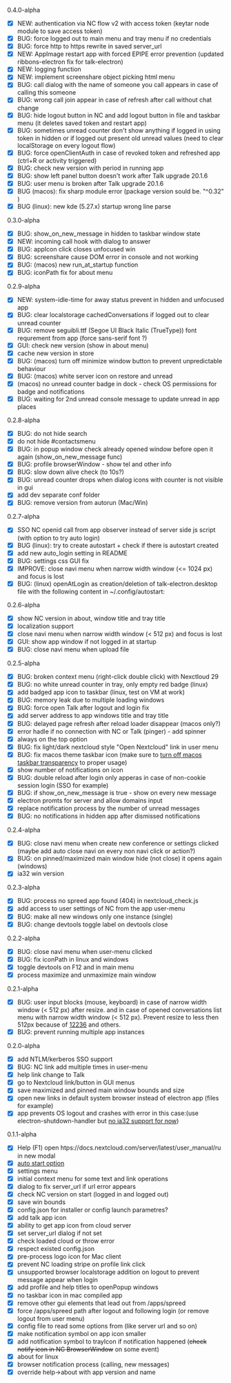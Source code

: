 0.4.0-alpha

- [x] NEW: authentication via NC flow v2 with access token (keytar node module to save access token)
- [x] BUG: force logged out to main menu and tray menu if no credentials
- [x] BUG: force http to https rewrite in saved server_url
- [x] NEW: AppImage restart app with forced EPIPE error prevention (updated ribbons-electron fix for talk-electron)
- [x] NEW: logging function
- [x] NEW: implement screenshare object picking html menu
- [x] BUG: call dialog with the name of someone you call appears in case of calling this someone
- [x] BUG: wrong call join appear in case of refresh after call without chat change
- [x] BUG: hide logout button in NC and add logout button in file and taskbar menu (it deletes saved token and restart app)
- [x] BUG: sometimes unread counter don't show anything if logged in using token in hidden or if logged out present old unread values (need to clear localStorage on every logout flow)
- [x] BUG: force openClientAuth in case of revoked token and refreshed app (ctrl+R or activity triggered)
- [x] BUG: check new version with period in running app
- [x] BUG: show left panel button doesn't work after Talk upgrade 20.1.6
- [x] BUG: user menu is broken after Talk upgrade 20.1.6
- [x] BUG (macos): fix sharp module error (package version sould be. "^0.32" )
- [x] BUG (linux): new kde (5.27.x) startup wrong line parse

0.3.0-alpha

- [x] BUG: show\_on\_new_message in hidden to taskbar window state
- [x] NEW: incoming call hook with dialog to answer
- [x] BUG: appIcon click closes unfocused win
- [x] BUG: screenshare cause DOM error in console and not working
- [x] BUG: (macos) new run\_at\_startup function
- [x] BUG: iconPath fix for about menu

0.2.9-alpha

- [x] NEW: system-idle-time for away status prevent in hidden and unfocused app
- [x] BUG: clear localstorage cachedConversations if logged out to clear unread counter
- [x] BUG: remove seguibli.ttf (Segoe UI Black Italic (TrueType)) font requrement from app (force sans-serif font ?)
- [x] GUI: check new version (show in about menu)
- [x] cache new version in store
- [x] BUG: (macos) turn off minimize window button to prevent unpredictable behaviour
- [x] BUG: (macos) white server icon on restore and unread
- [x] (macos) no unread counter badge in dock - check OS permissions for badge and notifications
- [x] BUG: waiting for 2nd unread console message to update unread in app places

0.2.8-alpha

- [x] BUG: do not hide search
- [x] do not hide #contactsmenu
- [x] BUG: in popup window check already opened window before open it again (show_on_new_message func)
- [x] BUG: profile browserWindow - show tel and other info
- [x] BUG: slow down alive check (to 10s?)
- [x] BUG: unread counter drops when dialog icons with counter is not visible in gui
- [x] add dev separate conf folder
- [x] BUG: remove version from autorun (Mac/Win)

0.2.7-alpha

- [x] SSO NC openid call from app observer instead of server side js script (with option to try auto login)
- [x] BUG (linux): try to create autostart + check if there is autostart created
- [x] add new auto_login setting in README
- [x] BUG: settings css GUI fix
- [x] IMPROVE: close navi menu when narrow width window (<= 1024 px) and focus is lost
- [x] BUG: (linux) openAtLogin as creation/deletion of talk-electron.desktop file with the following content in ~/.config/autostart:

0.2.6-alpha

- [x] show NC version in about, window title and tray title
- [x] localization support 
- [x] close navi menu when narrow width window (< 512 px) and focus is lost
- [x] GUI: show app window if not logged in at startup    
- [x] BUG: close navi menu when upload file

0.2.5-alpha

- [x] BUG: broken context menu (right-click double click) with Nexctloud 29
- [x] BUG: no white unread counter in tray, only empty red badge (linux)
- [x] add badged app icon to taskbar (linux, test on VM at work)
- [x] BUG: memory leak due to multiple loading windows
- [x] BUG: force open Talk after logout and login fix
- [x] add server address to app windows title and tray title
- [x] BUG: delayed page refresh after reload loader disappear (macos only?)
- [x] error hadle if no connection with NC or Talk (pinger) - add spinner
- [x] always on the top option
- [x] BUG: fix light/dark nextcloud style "Open Nextcloud" link in user menu
- [x] BUG: fix macos theme taskbar icon (make sure to [turn off macos taskbar transparency](https://discussions.apple.com/thread/254896301?answerId=259117195022#259117195022) to proper usage)
- [x] show number of notifications on icon
- [x] BUG: double reload after login only apperas in case of non-cookie session login (SSO for example)
- [x] BUG: if show_on_new_message is true - show on every new message
- [x] electron promts for server and allow domains input
- [x] replace notification process by the number of unread messages
- [x] BUG: no notifications in hidden app after dismissed notifications

0.2.4-alpha

- [x] BUG: close navi menu when create new conference or settings clicked (maybe add auto close navi on every non navi click or action?)
- [x] BUG: on pinned/maximized main window hide (not close) it opens again (windows)
- [x] ia32 win version

0.2.3-alpha

- [x] BUG: process no spreed app found (404) in nextcloud_check.js
- [x] add access to user settings of NC from the app user-menu
- [x] BUG: make all new windows only one instance (single)
- [x] BUG: change devtools toggle label on devtools close

0.2.2-alpha

- [x] BUG: close navi menu when user-menu clicked
- [x] BUG: fix iconPath in linux and windows
- [x] toggle devtools on F12 and in main menu
- [x] process maximize and unmaximize main window

0.2.1-alpha

- [x] BUG: user input blocks (mouse, keyboard) in case of narrow width window (< 512 px) after resize. 
and in case of opened conversations list menu with narrow width window (< 512 px). Prevent resize to less then 512px because of [12236](https://github.com/nextcloud/spreed/issues/12236) and others.
- [x] BUG: prevent running multiple app instances

0.2.0-alpha

- [x] add NTLM/kerberos SSO support
- [x] BUG: NC link add multiple times in user-menu
- [x] help link change to Talk
- [x] go to Nextcloud link/button in GUI menus
- [x] save maximized and pinned main window bounds and size
- [x] open new links in default system browser instead of electron app (files for example)
- [x] app prevents OS logout and crashes with error in this case:(use electron-shutdown-handler but [no ia32 support for now](https://github.com/paymoapp/electron-shutdown-handler/issues/8))

0.1.1-alpha

- [x] Help (F1) open htps://docs.nextcloud.com/server/latest/user_manual/ru in new modal
- [x] [auto start option](https://www.electronjs.org/docs/latest/api/app#appsetloginitemsettingssettings-macos-windows)
- [x] settings menu
- [x] initial context menu for some text and link operations
- [x] dialog to fix server_url if url error appears
- [x] check NC version on start (logged in and logged out)
- [x] save win bounds
- [x] config.json for installer or config launch parametres?
- [x] add talk app icon
- [x] ability to get app icon from cloud server
- [x] set server_url dialog if not set
- [x] check loaded cloud or throw error
- [x] respect existed config.json
- [x] pre-process logo icon for Mac client
- [x] prevent NC loading stripe on profile link click
- [x] unsupported browser localstorage addition on logout to prevent message appear when login
- [x] add profile and help titles to openPopup windows
- [x] no taskbar icon in mac compiled app
- [x] remove other gui elements that lead out from /apps/spreed
- [x] force /apps/spreed path after logout and following login (or remove logout from user menu)
- [x] config file to read some options from (like server url and so on)
- [x] make notification symbol on app icon smaller
- [x] add notification symbol to trayIcon if notification happened (~~check notify icon in NC BrowserWindow~~ on some event)
- [x] about for linux
- [x] browser notification process (calling, new messages)
- [x] override help->about with app version and name
